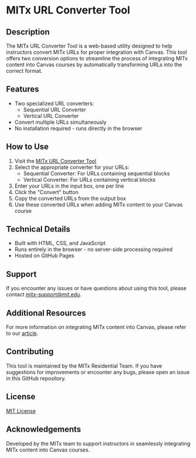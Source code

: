 # MITx URL Converter Tool

## Description
The MITx URL Converter Tool is a web-based utility designed to help instructors convert MITx URLs for proper integration with Canvas. This tool offers two conversion options to streamline the process of integrating MITx content into Canvas courses by automatically transforming URLs into the correct format.

## Features
- Two specialized URL converters:
  - Sequential URL Converter
  - Vertical URL Converter
- Convert multiple URLs simultaneously
- No installation required - runs directly in the browser

## How to Use
1. Visit the [MITx URL Converter Tool](https://kalebabebe.github.io/mitx-canvas/)
2. Select the appropriate converter for your URLs:
   - Sequential Converter: For URLs containing sequential blocks
   - Vertical Converter: For URLs containing vertical blocks
3. Enter your URLs in the input box, one per line
4. Click the "Convert" button
5. Copy the converted URLs from the output box
6. Use these converted URLs when adding MITx content to your Canvas course

## Technical Details
- Built with HTML, CSS, and JavaScript
- Runs entirely in the browser - no server-side processing required
- Hosted on GitHub Pages

## Support
If you encounter any issues or have questions about using this tool, please contact mitx-support@mit.edu.

## Additional Resources
For more information on integrating MITx content into Canvas, please refer to our [article](https://odl.zendesk.com/hc/en-us/articles/20986428700315-MITx-Canvas-LTI-Integration).

## Contributing
This tool is maintained by the MITx Residential Team. If you have suggestions for improvements or encounter any bugs, please open an issue in this GitHub repository.

## License
[MIT License](LICENSE)

## Acknowledgements
Developed by the MITx team to support instructors in seamlessly integrating MITx content into Canvas courses.
